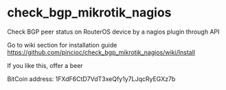 # check_bgp_mikrotik_nagios
Check BGP peer status on RouterOS device by a nagios plugin through API

Go to wiki section for installation guide https://github.com/pincioc/check_bgp_mikrotik_nagios/wiki/Install

If you like this, offer a beer

BitCoin address:  1FXdF6CtD7VdT3xeQfy1y7LJqcRyEGXz7b
